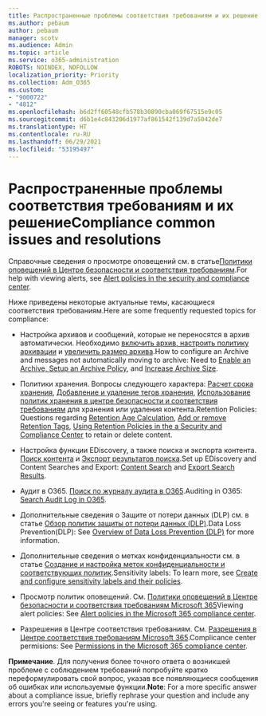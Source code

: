 ```yaml
---
title: Распространенные проблемы соответствия требованиям и их решение
ms.author: pebaum
author: pebaum
manager: scotv
ms.audience: Admin
ms.topic: article
ms.service: o365-administration
ROBOTS: NOINDEX, NOFOLLOW
localization_priority: Priority
ms.collection: Adm_O365
ms.custom:
- "9000722"
- "4812"
ms.openlocfilehash: b6d2ff60548cfb578b30890cba069f67515e9c05
ms.sourcegitcommit: d6b1e4c843206d1977af861542f139d7a5042de7
ms.translationtype: HT
ms.contentlocale: ru-RU
ms.lasthandoff: 06/29/2021
ms.locfileid: "53195497"
---
```

# <a name="compliance-common-issues-and-resolutions"></a><span data-ttu-id="3a923-102">Распространенные проблемы соответствия требованиям и их решение</span><span class="sxs-lookup"><span data-stu-id="3a923-102">Compliance common issues and resolutions</span></span>

<span data-ttu-id="3a923-103">Справочные сведения о просмотре оповещений см. в статье[Политики оповещений в Центре безопасности и соответствия требованиям](/microsoft-365/compliance/alert-policies).</span><span class="sxs-lookup"><span data-stu-id="3a923-103">For help with viewing alerts, see [Alert policies in the security and compliance center](/microsoft-365/compliance/alert-policies).</span></span>

<span data-ttu-id="3a923-104">Ниже приведены некоторые актуальные темы, касающиеся соответствия требованиям.</span><span class="sxs-lookup"><span data-stu-id="3a923-104">Here are some frequently requested topics for compliance:</span></span>

- <span data-ttu-id="3a923-105">Настройка архивов и сообщений, которые не переносятся в архив автоматически. Необходимо [включить архив, настроить политику архивации](/microsoft-365/compliance/set-up-an-archive-and-deletion-policy-for-mailboxes) и [увеличить размер архива](/microsoft-365/compliance/enable-unlimited-archiving).</span><span class="sxs-lookup"><span data-stu-id="3a923-105">How to configure an Archive and messages not automatically moving to archive: Need to [Enable an Archive, Setup an Archive Policy](/microsoft-365/compliance/set-up-an-archive-and-deletion-policy-for-mailboxes), and [Increase Archive Size](/microsoft-365/compliance/enable-unlimited-archiving).</span></span>

- <span data-ttu-id="3a923-106">Политики хранения. Вопросы следующего характера: [Расчет срока хранения](/exchange/security-and-compliance/messaging-records-management/retention-age), [Добавление и удаление тегов хранения](/exchange/security-and-compliance/messaging-records-management/add-or-remove-retention-tags), [Использование политик хранения в центре безопасности и соответствия требованиям](/exchange/security-and-compliance/messaging-records-management/create-a-retention-policy) для хранения или удаления контента.</span><span class="sxs-lookup"><span data-stu-id="3a923-106">Retention Policies: Questions regarding [Retention Age Calculation](/exchange/security-and-compliance/messaging-records-management/retention-age), [Add or remove Retention Tags](/exchange/security-and-compliance/messaging-records-management/add-or-remove-retention-tags), [Using Retention Policies in the a Security and Compliance Center](/exchange/security-and-compliance/messaging-records-management/create-a-retention-policy) to retain or delete content.</span></span>

- <span data-ttu-id="3a923-107">Настройка функции EDiscovery, а также поиска и экспорта контента. [Поиск контента](/microsoft-365/compliance/content-search) и [Экспорт результатов поиска](/microsoft-365/compliance/export-search-results).</span><span class="sxs-lookup"><span data-stu-id="3a923-107">Set up EDiscovery and Content Searches and Export: [Content Search](/microsoft-365/compliance/content-search) and [Export Search Results](/microsoft-365/compliance/export-search-results).</span></span>

- <span data-ttu-id="3a923-108">Аудит в O365. [Поиск по журналу аудита в O365](/microsoft-365/compliance/search-the-audit-log-in-security-and-compliance).</span><span class="sxs-lookup"><span data-stu-id="3a923-108">Auditing in O365: [Search Audit Log in O365](/microsoft-365/compliance/search-the-audit-log-in-security-and-compliance).</span></span>

- <span data-ttu-id="3a923-109">Дополнительные сведения о Защите от потери данных (DLP) см. в статье [Обзор политик защиты от потери данных (DLP)](/microsoft-365/compliance/data-loss-prevention-policies).</span><span class="sxs-lookup"><span data-stu-id="3a923-109">Data Loss Prevention(DLP): See [Overview of Data Loss Prevention (DLP)](/microsoft-365/compliance/data-loss-prevention-policies) for more information.</span></span>
 
- <span data-ttu-id="3a923-110">Дополнительные сведения о метках конфиденциальности см. в статье [Создание и настройка меток конфиденциальности и соответствующих политик](/microsoft-365/compliance/create-sensitivity-labels).</span><span class="sxs-lookup"><span data-stu-id="3a923-110">Sensitivity labels: To learn more, see [Create and configure sensitivity labels and their policies](/microsoft-365/compliance/create-sensitivity-labels).</span></span>

- <span data-ttu-id="3a923-111">Просмотр политик оповещений. См. [Политики оповещений в Центре безопасности и соответствия требованиям Microsoft 365](/microsoft-365/compliance/alert-policies)</span><span class="sxs-lookup"><span data-stu-id="3a923-111">Viewing alert policies: See [Alert policies in the Microsoft 365 compliance center](/microsoft-365/compliance/alert-policies).</span></span>

- <span data-ttu-id="3a923-112">Разрешения в Центре соответствия требованиям. См. [Разрешения в Центре соответствия требованиям Microsoft 365](/microsoft-365/compliance/microsoft-365-compliance-center-permissions).</span><span class="sxs-lookup"><span data-stu-id="3a923-112">Complicance center permisions: See [Permissions in the Microsoft 365 compliance center](/microsoft-365/compliance/microsoft-365-compliance-center-permissions).</span></span>

<span data-ttu-id="3a923-113">**Примечание**. Для получения более точного ответа о возникшей проблеме с соблюдением требований попробуйте кратко переформулировать свой вопрос, указав все появляющиеся сообщения об ошибках или используемые функции.</span><span class="sxs-lookup"><span data-stu-id="3a923-113">**Note**: For a more specific answer about a compliance issue, briefly rephrase your question and include any errors you're seeing or features you're using.</span></span>
